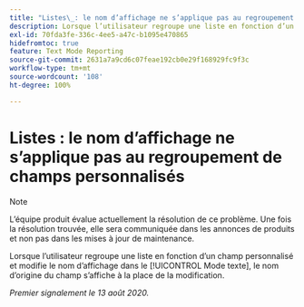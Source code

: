 ```yaml
---
title: "Listes\_: le nom d’affichage ne s’applique pas au regroupement de champs personnalisés"
description: Lorsque l’utilisateur regroupe une liste en fonction d’un champ personnalisé et modifie le nom d’affichage dans le Mode texte, le nom d’origine du champ s’affiche à la place de la modification.
exl-id: 70fda3fe-336c-4ee5-a47c-b1095e470865
hidefromtoc: true
feature: Text Mode Reporting
source-git-commit: 2631a7a9cd6c07feae192cb0e29f168929fc9f3c
workflow-type: tm+mt
source-wordcount: '108'
ht-degree: 100%

---
```


# Listes : le nom d’affichage ne s’applique pas au regroupement de champs personnalisés

>[!NOTE]
>
>L’équipe produit évalue actuellement la résolution de ce problème. Une fois la résolution trouvée, elle sera communiquée dans les annonces de produits et non pas dans les mises à jour de maintenance.

Lorsque l’utilisateur regroupe une liste en fonction d’un champ personnalisé et modifie le nom d’affichage dans le [!UICONTROL Mode texte], le nom d’origine du champ s’affiche à la place de la modification.

_Premier signalement le 13 août 2020._
